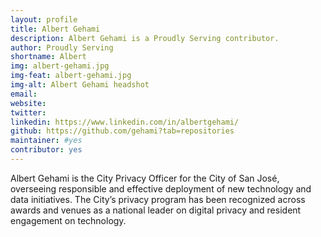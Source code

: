 ```yaml
---
layout: profile
title: Albert Gehami
description: Albert Gehami is a Proudly Serving contributor.
author: Proudly Serving
shortname: Albert
img: albert-gehami.jpg
img-feat: albert-gehami.jpg
img-alt: Albert Gehami headshot
email: 
website: 
twitter: 
linkedin: https://www.linkedin.com/in/albertgehami/
github: https://github.com/gehami?tab=repositories
maintainer: #yes
contributor: yes
---
```


Albert Gehami is the City Privacy Officer for the City of San José, overseeing responsible and effective deployment of new technology and data initiatives. The City’s privacy program has been recognized across awards and venues as a national leader on digital privacy and resident engagement on technology.